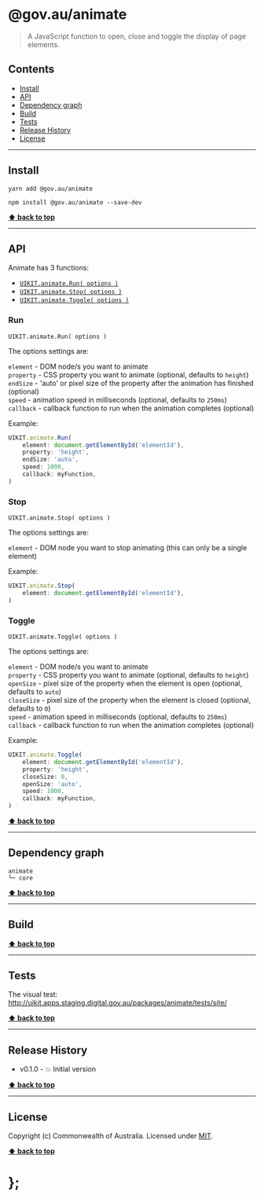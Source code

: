@gov.au/animate
============

> A JavaScript function to open, close and toggle the display of page elements.


## Contents

* [Install](#install)
* [API](#api)
* [Dependency graph](#dependency-graph)
* [Build](#build)
* [Tests](#tests)
* [Release History](#release-history)
* [License](#license)


----------------------------------------------------------------------------------------------------------------------------------------------------------------


## Install


```shell
yarn add @gov.au/animate
```

```shell
npm install @gov.au/animate --save-dev
```


**[⬆ back to top](#contents)**


----------------------------------------------------------------------------------------------------------------------------------------------------------------


## API


Animate has 3 functions:

- [`UIKIT.animate.Run( options )`](#run)
- [`UIKIT.animate.Stop( options )`](#stop)
- [`UIKIT.animate.Toggle( options )`](#toggle)

### Run

`UIKIT.animate.Run( options )`

The options settings are:

`element` - DOM node/s you want to animate  
`property` - CSS property you want to animate (optional, defaults to `height`)  
`endSize` - 'auto' or pixel size of the property after the animation has finished (optional)  
`speed` - animation speed in milliseconds (optional, defaults to `250ms`)  
`callback` - callback function to run when the animation completes (optional)

Example:

```js
UIKIT.animate.Run(
	element: document.getElementById('elementId'),
	property: 'height',
	endSize: 'auto',
	speed: 1000,
	callback: myFunction,
)
```

### Stop

`UIKIT.animate.Stop( options )`

The options settings are:

`element` - DOM node you want to stop animating (this can only be a single element)

Example:

```js
UIKIT.animate.Stop(
	element: document.getElementById('elementId'),
)
```

### Toggle

`UIKIT.animate.Toggle( options )`

The options settings are:

`element` - DOM node/s you want to animate  
`property` - CSS property you want to animate (optional, defaults to `height`)  
`openSize` - pixel size of the property when the element is open (optional, defaults to `auto`)  
`closeSize` - pixel size of the property when the element is closed (optional, defaults to `0`)  
`speed` - animation speed in milliseconds (optional, defaults to `250ms`)  
`callback` - callback function to run when the animation completes (optional)

Example:

```js
UIKIT.animate.Toggle(
	element: document.getElementById('elementId'),
	property: 'height',
	closeSize: 0,
	openSize: 'auto',
	speed: 1000,
	callback: myFunction,
)
```


**[⬆ back to top](#contents)**


----------------------------------------------------------------------------------------------------------------------------------------------------------------



## Dependency graph

```shell
animate
└─ core
```


**[⬆ back to top](#contents)**


----------------------------------------------------------------------------------------------------------------------------------------------------------------


## Build


**[⬆ back to top](#contents)**


----------------------------------------------------------------------------------------------------------------------------------------------------------------


## Tests

The visual test: http://uikit.apps.staging.digital.gov.au/packages/animate/tests/site/


**[⬆ back to top](#contents)**


----------------------------------------------------------------------------------------------------------------------------------------------------------------


## Release History

* v0.1.0 - 💥 Initial version


**[⬆ back to top](#contents)**


----------------------------------------------------------------------------------------------------------------------------------------------------------------


## License

Copyright (c) Commonwealth of Australia.
Licensed under [MIT](https://raw.githubusercontent.com/govau/uikit/packages/core/master/LICENSE).


**[⬆ back to top](#contents)**

# };
